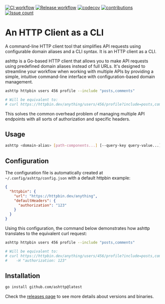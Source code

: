 [![CI workflow](https://github.com/vncsmyrnk/ashttp/actions/workflows/ci.yml/badge.svg)](https://github.com/vncsmyrnk/ashttp/actions/workflows/ci.yml)
[![Release workflow](https://github.com/vncsmyrnk/ashttp/actions/workflows/release.yml/badge.svg)](https://github.com/vncsmyrnk/ashttp/actions/workflows/release.yml)
[![codecov](https://codecov.io/gh/vncsmyrnk/ashttp/graph/badge.svg?token=7SIVVRXK3W)](https://codecov.io/gh/vncsmyrnk/ashttp)
[![contributions](https://img.shields.io/badge/contributions-welcome-brightgreen.svg?style=flat)](https://github.com/vncsmyrnk/ashttp/issues)
[![Issue count](https://img.shields.io/github/issues-search?query=repo%3Avncsmyrnk%2Fashttp%20is%3Aopen&label=open%20issues)](https://github.com/vncsmyrnk/ashttp/issues)

# An HTTP Client as a CLI

A command-line HTTP client tool that simplifies API requests using configurable domain aliases and a CLI syntax. It is an HTTP client as a CLI.

ashttp is a Go-based HTTP client that allows you to make API requests using predefined domain aliases instead of full URLs. It's designed to streamline your workflow when working with multiple APIs by providing a simple, intuitive command-line interface with configuration-based domain management.

```bash
ashttp httpbin users 456 profile --include "posts,comments"

# Will be equivalent to:
# curl https://httpbin.dev/anything/users/456/profile?include=posts,comments
```

This solves the common overhead problem of managing multiple API endpoints with all sorts of authorization and specific headers.

## Usage

```bash
ashttp <domain-alias> [path-components...] [--query-key query-value...]
```

## Configuration

The configuration file is automatically created at `~/.config/ashttp/config.json` with a default httpbin example:

```json
{
  "httpbin": {
    "url": "https://httpbin.dev/anything",
    "defaultHeaders": {
      "authorization": "123"
    }
  }
}
```

Using this configuration, the command below demonstrates how ashttp translates to the equivalent curl request:

```bash
ashttp httpbin users 456 profile --include "posts,comments"

# Will be equivalent to:
# curl https://httpbin.dev/anything/users/456/profile?include=posts,comments \
#    -H "authorization: 123"
```

## Installation

```bash
go install github.com/ashttp@latest
```

Check the [releases page](https://github.com/vncsmyrnk/ashttp/releases) to see more details about versions and binaries.
